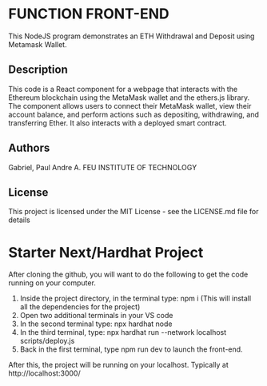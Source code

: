 # FUNCTION FRONT-END

This NodeJS program demonstrates an ETH Withdrawal and Deposit using Metamask Wallet.

## Description

This code is a React component for a webpage that interacts with the Ethereum blockchain using the MetaMask wallet and the ethers.js library. The component allows users to connect their MetaMask wallet, view their account balance, and perform actions such as depositing, withdrawing, and transferring Ether. It also interacts with a deployed smart contract.

## Authors

Gabriel, Paul Andre A.
FEU INSTITUTE OF TECHNOLOGY

## License
This project is licensed under the MIT License - see the LICENSE.md file for details

# Starter Next/Hardhat Project

After cloning the github, you will want to do the following to get the code running on your computer.

1. Inside the project directory, in the terminal type: npm i (This will install all the dependencies for the project)
2. Open two additional terminals in your VS code
3. In the second terminal type: npx hardhat node
4. In the third terminal, type: npx hardhat run --network localhost scripts/deploy.js
5. Back in the first terminal, type npm run dev to launch the front-end.

After this, the project will be running on your localhost.
Typically at http://localhost:3000/

